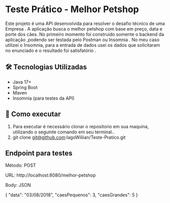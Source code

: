 # Teste Prático  - Melhor Petshop

Este projeto é uma API desenvolvida para resolver o desafio técnico de uma Empresa . A aplicação busca  o melhor petshop com base em preço, data e porte dos cães. No primeiro momento 
foi construido somente o backend da aplicação ,podendo ser testada pelo Postman ou Insomnia . No meu caso utilizei o Insomnia, para a entrada de dados usei os dados que solicitaram 
no enunciado e o resultado foi satisfatório .

## 🛠 Tecnologias Utilizadas

- Java 17+
- Spring Boot
- Maven
- Insomnia (para testes da API)

## 🚀 Como executar

1. Para executar é necessário clonar o repositorio em sua maquina, utilizando o seguinte comando em seu terminal..
2. git clone git@github.com:IagoWiliian/Teste-Pratico.git 

##   Endpoint para testes 

Método: POST

URL: http://localhost:8080/melhor-petshop

Body: JSON

{
  "data": "03/08/2018",
  "caesPequenos": 3,
  "caesGrandes": 5
}
